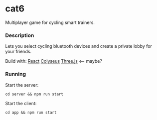 # cat6
Multiplayer game for cycling smart trainers.

### Description

Lets you select cycling bluetooth devices and create a private lobby for your friends.

Build with:
[React](https://github.com/facebook/react)
[Colyseus](https://github.com/colyseus/colyseus)
[Three.js](https://github.com/mrdoob/three.js) <-- maybe?


### Running

Start the server:

`cd server && npm run start`

Start the client:

`cd app && npm run start`
